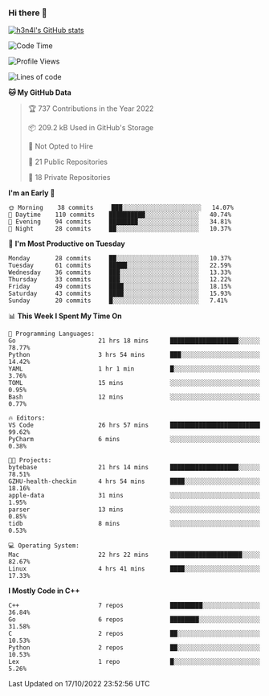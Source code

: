 ### Hi there 👋

[![h3n4l's GitHub stats](https://github-readme-stats.vercel.app/api?username=h3n4l&count_private=true&show_icons=true&theme=radical)](https://github.com/h3n4l/github-readme-stats)

<!--START_SECTION:waka-->
![Code Time](http://img.shields.io/badge/Code%20Time-763%20hrs%209%20mins-blue)

![Profile Views](http://img.shields.io/badge/Profile%20Views-7-blue)

![Lines of code](https://img.shields.io/badge/From%20Hello%20World%20I%27ve%20Written-44%20Thousand%20lines%20of%20code-blue)

**🐱 My GitHub Data** 

> 🏆 737 Contributions in the Year 2022
 > 
> 📦 209.2 kB Used in GitHub's Storage 
 > 
> 🚫 Not Opted to Hire
 > 
> 📜 21 Public Repositories 
 > 
> 🔑 18 Private Repositories  
 > 
**I'm an Early 🐤** 

```text
🌞 Morning    38 commits     ███░░░░░░░░░░░░░░░░░░░░░░   14.07% 
🌆 Daytime    110 commits    ██████████░░░░░░░░░░░░░░░   40.74% 
🌃 Evening    94 commits     ████████░░░░░░░░░░░░░░░░░   34.81% 
🌙 Night      28 commits     ██░░░░░░░░░░░░░░░░░░░░░░░   10.37%

```
📅 **I'm Most Productive on Tuesday** 

```text
Monday       28 commits     ██░░░░░░░░░░░░░░░░░░░░░░░   10.37% 
Tuesday      61 commits     █████░░░░░░░░░░░░░░░░░░░░   22.59% 
Wednesday    36 commits     ███░░░░░░░░░░░░░░░░░░░░░░   13.33% 
Thursday     33 commits     ███░░░░░░░░░░░░░░░░░░░░░░   12.22% 
Friday       49 commits     ████░░░░░░░░░░░░░░░░░░░░░   18.15% 
Saturday     43 commits     ████░░░░░░░░░░░░░░░░░░░░░   15.93% 
Sunday       20 commits     █░░░░░░░░░░░░░░░░░░░░░░░░   7.41%

```


📊 **This Week I Spent My Time On** 

```text
💬 Programming Languages: 
Go                       21 hrs 18 mins      ███████████████████░░░░░░   78.77% 
Python                   3 hrs 54 mins       ███░░░░░░░░░░░░░░░░░░░░░░   14.42% 
YAML                     1 hr 1 min          █░░░░░░░░░░░░░░░░░░░░░░░░   3.76% 
TOML                     15 mins             ░░░░░░░░░░░░░░░░░░░░░░░░░   0.95% 
Bash                     12 mins             ░░░░░░░░░░░░░░░░░░░░░░░░░   0.77%

🔥 Editors: 
VS Code                  26 hrs 57 mins      █████████████████████████   99.62% 
PyCharm                  6 mins              ░░░░░░░░░░░░░░░░░░░░░░░░░   0.38%

🐱‍💻 Projects: 
bytebase                 21 hrs 14 mins      ███████████████████░░░░░░   78.51% 
GZHU-health-checkin      4 hrs 54 mins       ████░░░░░░░░░░░░░░░░░░░░░   18.16% 
apple-data               31 mins             ░░░░░░░░░░░░░░░░░░░░░░░░░   1.95% 
parser                   13 mins             ░░░░░░░░░░░░░░░░░░░░░░░░░   0.85% 
tidb                     8 mins              ░░░░░░░░░░░░░░░░░░░░░░░░░   0.53%

💻 Operating System: 
Mac                      22 hrs 22 mins      ████████████████████░░░░░   82.67% 
Linux                    4 hrs 41 mins       ████░░░░░░░░░░░░░░░░░░░░░   17.33%

```

**I Mostly Code in C++** 

```text
C++                      7 repos             █████████░░░░░░░░░░░░░░░░   36.84% 
Go                       6 repos             ████████░░░░░░░░░░░░░░░░░   31.58% 
C                        2 repos             ██░░░░░░░░░░░░░░░░░░░░░░░   10.53% 
Python                   2 repos             ██░░░░░░░░░░░░░░░░░░░░░░░   10.53% 
Lex                      1 repo              █░░░░░░░░░░░░░░░░░░░░░░░░   5.26%

```



 Last Updated on 17/10/2022 23:52:56 UTC
<!--END_SECTION:waka-->

